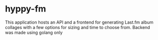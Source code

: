 # hyppy-fm

This application hosts an API and a frontend for generating Last.fm album collages with a few options for sizing and time to choose from.
Backend was made using golang only